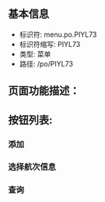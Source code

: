 
## 基本信息

- 标识符: menu.po.PIYL73
- 标识符缩写: PIYL73
- 类型: 菜单
- 路径: /po/PIYL73

## 页面功能描述：





## 按钮列表:


### 添加



### 选择航次信息



### 查询


